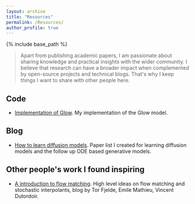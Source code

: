 ```yaml
---
layout: archive
title: "Resources"
permalink: /Resources/
author_profile: true
---
```


{% include base_path %}

> Apart from publishing academic papers, I am passionate about sharing knowledge and practical insights with the wider community. I believe that research can have a broader impact when complemented by open-source projects and technical blogs. That's why I keep things I want to share with other people here.

## Code
- [Implementation of Glow](). My implementation of the Glow model.

## Blog
- [How to learn diffusion models](https://www.zhihu.com/question/658056360/answer/3526228476). Paper list I created for learning diffusion models and the follow up ODE based generative models.

## Other people's work I found inspiring
- [A introduction to flow matching](https://mlg.eng.cam.ac.uk/blog/2024/01/20/flow-matching.html). High level ideas on flow matching and stochastic interpolants, blog by Tor Fjelde, Emile Mathieu, Vincent Dutordoir.
